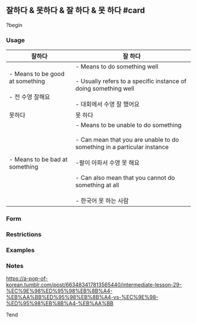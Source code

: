 ## 잘하다 & 못하다 & 잘 하다 & 못 하다 #card
?begin
### Usage
| 잘하다                                               | 잘 하다                                                                                                                                                                                                                       |
| ------------------------------------------------- | -------------------------------------------------------------------------------------------------------------------------------------------------------------------------------------------------------------------------- |
| - Means to be good at something<br><br>- 전 수영 잘해요 | - Means to do something well<br><br>- Usually refers to a specific instance of doing something well <br><br>- 대회에서 수영 잘 했어요                                                                                                |
| 못하다                                               | 못 하다                                                                                                                                                                                                                       |
| - Means to be bad at something                    | - Means to be unable to do something<br><br>- Can mean that you are unable to do something in a particular instance<br><br>-팔이 아파서 수영 못 해요<br><br>- Can also mean that you cannot do something at all<br><br>- 한국어 못 하는 사람 |
### Form
### Restrictions
### Examples
### Notes
https://a-pop-of-korean.tumblr.com/post/663483417813565440/intermediate-lesson-29-%EC%9E%98%ED%95%98%EB%8B%A4-%EB%AA%BB%ED%95%98%EB%8B%A4-vs-%EC%9E%98-%ED%95%98%EB%8B%A4-%EB%AA%BB
<!--SR:!2025-07-22,2,210-->
?end
